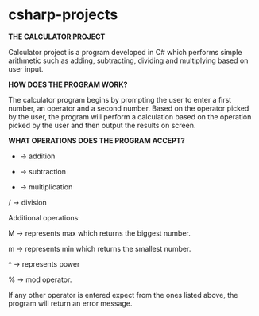# csharp-projects

**THE CALCULATOR PROJECT** 

Calculator project is a program developed in C# which performs simple arithmetic such as adding, subtracting, dividing and multiplying based on user input. 

**HOW DOES THE PROGRAM WORK?**

The calculator program begins by prompting the user to enter a first number, an operator and a second number. Based on the operator picked by the user, the program 
will perform a calculation based on the operation picked by the user and then output the results on screen. 


**WHAT OPERATIONS DOES THE PROGRAM ACCEPT?**
+ -> addition
  
- -> subtraction
  
* -> multiplication

/ -> division

Additional operations: 

M -> represents max which returns the biggest number.

m -> represents min which returns the smallest number.

^ -> represents power 

% -> mod operator.

If any other operator is entered expect from the ones listed above, the program will return an error message.
